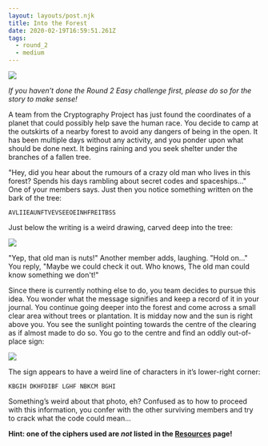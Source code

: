 ```yaml
---
layout: layouts/post.njk
title: Into the Forest
date: 2020-02-19T16:59:51.261Z
tags:
  - round_2
  - medium
---
```

![](/images/find_ship.jpg)

*If you haven’t done the Round 2 Easy challenge first, please do so for the story to make sense!*

A team from the Cryptography Project has just found the coordinates of a planet that could possibly help save the human race. You decide to camp at the outskirts of a nearby forest to avoid any dangers of being in the open. It has been multiple days without any activity, and you ponder upon what should be done next. It begins raining and you seek shelter under the branches of a fallen tree.

"Hey, did you hear about the rumours of a crazy old man who lives in this forest? Spends his days rambling about secret codes and spaceships..." One of your members says. Just then you notice something written on the bark of the tree:

`AVLIIEAUNFTVEVSEEOEINHFREITBSS`

Just below the writing is a weird drawing, carved deep into the tree:

![](/images/railfence.jpg)

"Yep, that old man is nuts!" Another member adds, laughing. "Hold on..." You reply, "Maybe we could check it out. Who knows, The old man could know something we don't!"

Since there is currently nothing else to do, you team decides to pursue this idea. You wonder what the message signifies and keep a record of it in your journal. You continue going deeper into the forest and come across a small clear area without trees or plantation. It is midday now and the sun is right above you. You see the sunlight pointing towards the centre of the clearing as if almost made to do so. You go to the centre and find an oddly out-of-place sign:

![](/images/amazon_logo.jpg)

The sign appears to have a weird line of characters in it’s lower-right corner:

`KBGIH DKHFDIBF LGHF NBKCM BGHI`

Something’s weird about that photo, eh? Confused as to how to proceed with this information, you confer with the other surviving members and try to crack what the code could mean…

**Hint: one of the ciphers used are *not* listed in the [Resources](/resources) page!**

